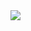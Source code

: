<img src="[https://raw.githubusercontent.com/username/repository/branch/path/to/image](https://path-to-your-image](https://images.unsplash.com/photo-1470165414781-59aed746a9bc?q=80&w=2344&auto=format&fit=crop&ixlib=rb-4.0.3&ixid=M3wxMjA3fDB8MHxwaG90by1wYWdlfHx8fGVufDB8fHx8fA%3D%3D)"/>
